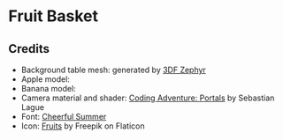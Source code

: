 # Fruit Basket

## Credits

- Background table mesh: generated by
  [3DF Zephyr](https://www.3dflow.net/3df-zephyr-photogrammetry-software/)
- Apple model: 
- Banana model:
- Camera material and shader:
  [Coding Adventure: Portals](https://www.youtube.com/watch?v=cWpFZbjtSQg)
  by Sebastian Lague
- Font: [Cheerful Summer](https://www.1001fonts.com/cheerful-summer-font.html)
- Icon:
  [Fruits](https://www.flaticon.com/free-icon/fruits_4478339?term=fruit+basket&page=1&position=41&origin=search&related_id=4478339)
  by Freepik on Flaticon
